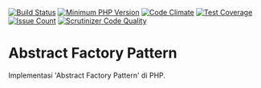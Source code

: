 [![Build Status](https://img.shields.io/travis/kepolu/abstract-factory/master.svg?style=flat-square)](https://travis-ci.org/kepolu/abstract-factory)
[![Minimum PHP Version](https://img.shields.io/badge/php-%3E%3D%205.6-8892BF.svg?style=flat-square)](https://php.net/)
[![Code Climate](https://codeclimate.com/github/kepolu/abstract-factory/badges/gpa.svg)](https://codeclimate.com/github/kepolu/abstract-factory)
[![Test Coverage](https://codeclimate.com/github/kepolu/abstract-factory/badges/coverage.svg)](https://codeclimate.com/github/kepolu/abstract-factory/coverage)
[![Issue Count](https://codeclimate.com/github/kepolu/abstract-factory/badges/issue_count.svg)](https://codeclimate.com/github/kepolu/abstract-factory)
[![Scrutinizer Code Quality](https://scrutinizer-ci.com/g/kepolu/abstract-factory/badges/quality-score.png?b=master)](https://scrutinizer-ci.com/g/kepolu/abstract-factory/?branch=master)

# Abstract Factory Pattern

Implementasi 'Abstract Factory Pattern' di PHP.